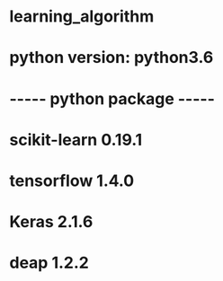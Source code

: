 # learning_algorithm

# python version: python3.6

# ----- python package -----
# scikit-learn           0.19.1
# tensorflow             1.4.0
# Keras                  2.1.6
# deap                   1.2.2
